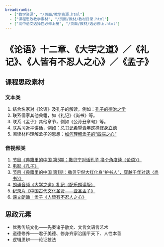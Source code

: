 ```yaml
---
breadcrumbs:
  - ["教学资源", "/页面/教学资源.html"]
  - ["课程思政教学素材", "/页面/教材/教材目录.html"]
  - ["高中语文选择性必修上册", "/页面/教材/选必修上.html"]
---
```


# 《论语》十二章、《大学之道》／《礼记》、《人皆有不忍人之心》／《孟子》

## 课程思政素材

### 文本类

1. 结合名家对《论语》及孔子的解读，例如：[孔子的德治之学](https://wenyi.gmw.cn/2019-02/02/content_32461760.htm)
2. 联系儒家其他典籍，如《礼记》《尚书》等。
3. 联系《孟子》其他章节，例如《公孙丑章句》等。
4. 联系习近平讲话，例如：[总书记希望青年这样修身立德](http://www.qstheory.cn/zhuanqu/2022-05/09/c_1128632155.htm)
5. 阅读材料理解孟子的思想：[如何理解孟子的“四端之心”](https://www.fx361.cc/page/2014/0319/2562898.shtml)

### 音视频类

1. [节目《典籍里的中国 第5期：撒贝宁对话孔子 换个角度读〈论语〉》](https://v.qq.com/x/page/o325229089r.html)
2. [电影《孔子》](https://v.qq.com/x/cover/fniypg70f8c4v1e/b0042hxao83.html)
3. [节目《典籍里的中国 第1期：撒贝宁倪大红化身“护书人”，穿越千年对话〈尚书〉》](https://v.qq.com/x/cover/mzc00200kl0t4wx/p00361cpa25.html)
4. [朗诵音频《大学之道》礼记（配乐朗读版）](https://v.qq.com/x/page/h0309wc6t0r.html)
5. [纪录片《中国古代文化圣贤——亚圣孟子》](https://www.bilibili.com/video/BV1Js411X7cb/?p=2&vd_source=9dd28950c31bfacab6a9020e0908c63f)
6. [课文朗诵｜孟子《人皆有不忍人之心》](https://www.bilibili.com/video/BV1BP4y1f7ES/?vd_source=9dd28950c31bfacab6a9020e0908c63f)

## 思政元素

- 优秀传统文化——先秦诸子散文、文言文语言艺术
- 道德修养——君子美德、修身齐家治国平天下、人性本善
- 逻辑思辨——论证技法
